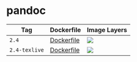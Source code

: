 # pandoc

Tag | Dockerfile | Image Layers
----|------------|-------------
`2.4` | [Dockerfile](https://github.com/helphi/Dockerfile-pandoc/blob/master/2.4/Dockerfile) | [![](https://images.microbadger.com/badges/image/helphi/pandoc:2.4.svg)](https://microbadger.com/images/helphi/pandoc:2.4 "Get your own image badge on microbadger.com")
`2.4-texlive` | [Dockerfile](https://github.com/helphi/Dockerfile-pandoc/blob/master/2.4-texlive/Dockerfile) | [![](https://images.microbadger.com/badges/image/helphi/pandoc:2.4-texlive.svg)](https://microbadger.com/images/helphi/pandoc:2.4 "Get your own image badge on microbadger.com")